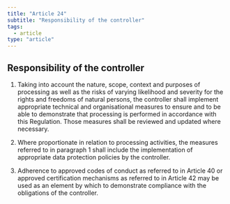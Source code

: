 ```yaml
---
title: "Article 24"
subtitle: "Responsibility of the controller"
tags:
  - article
type: "article"
---
```

## Responsibility of the controller

1. Taking into account the nature, scope, context and purposes of processing as well as the risks of varying likelihood and severity for the rights and freedoms of natural persons, the controller shall implement appropriate technical and organisational measures to ensure and to be able to demonstrate that processing is performed in accordance with this Regulation. Those measures shall be reviewed and updated where necessary.

2. Where proportionate in relation to processing activities, the measures referred to in paragraph 1 shall include the implementation of appropriate data protection policies by the controller.

3. Adherence to approved codes of conduct as referred to in Article 40 or approved certification mechanisms as referred to in Article 42 may be used as an element by which to demonstrate compliance with the obligations of the controller.
